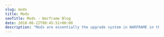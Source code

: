 ```yaml
---
slug: mods
title: Mods
seoTitle: Mods - Warframe Blog
date: 2018-06-22T00:45:51+00:00
description: "Mods are essentially the upgrade system in WARFRAME in the form of special cards that can be equipped to Warframes, weapons, Companions, and Archwings to enhance damage, power, survivability, speed, precepts, and utility. Mods can grant Passive Powers, Active Powers, Sentinel Precepts, and Utilities. Mods can be changed between items. There are around 862 mods existing in the game excluding Riven Mods."
---
```

